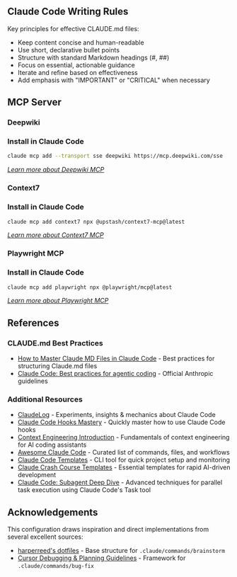 ## Claude Code Writing Rules

Key principles for effective CLAUDE.md files:

- Keep content concise and human-readable
- Use short, declarative bullet points
- Structure with standard Markdown headings (#, ##)
- Focus on essential, actionable guidance
- Iterate and refine based on effectiveness
- Add emphasis with "IMPORTANT" or "CRITICAL" when necessary

## MCP Server

### Deepwiki

### Install in Claude Code

```bash
claude mcp add --transport sse deepwiki https://mcp.deepwiki.com/sse
```

_[Learn more about Deepwiki MCP](https://cognition.ai/blog/deepwiki-mcp-server)_

### Context7

### Install in Claude Code

```bash
claude mcp add context7 npx @upstash/context7-mcp@latest
```

_[Learn more about Context7 MCP](https://github.com/upstash/context7)_

### Playwright MCP

### Install in Claude Code

```bash
claude mcp add playwright npx @playwright/mcp@latest
```

_[Learn more about Playwright MCP](https://github.com/microsoft/playwright-mcp)_

## References

### CLAUDE.md Best Practices
- [How to Master Claude MD Files in Claude Code](https://empathyfirstmedia.com/claude-md-file-claude-code/) - Best practices for structuring Claude.md files
- [Claude Code: Best practices for agentic coding](https://www.anthropic.com/engineering/claude-code-best-practices) - Official Anthropic guidelines

### Additional Resources
- [ClaudeLog](https://claudelog.com/) - Experiments, insights & mechanics about Claude Code
- [Claude Code Hooks Mastery](https://github.com/disler/claude-code-hooks-mastery) - Quickly master how to use Claude Code hooks
- [Context Engineering Introduction](https://github.com/coleam00/context-engineering-intro) - Fundamentals of context engineering for AI coding assistants
- [Awesome Claude Code](https://github.com/hesreallyhim/awesome-claude-code) - Curated list of commands, files, and workflows
- [Claude Code Templates](https://github.com/davila7/claude-code-templates) - CLI tool for quick project setup and monitoring
- [Claude Crash Course Templates](https://github.com/bhancockio/claude-crash-course-templates) - Essential templates for rapid AI-driven development
- [Claude Code: Subagent Deep Dive](https://cuong.io/blog/2025/06/24-claude-code-subagent-deep-dive) - Advanced techniques for parallel task execution using Claude Code's Task tool

## Acknowledgements

This configuration draws inspiration and direct implementations from several excellent sources:

- [harperreed's dotfiles](https://github.com/harperreed/dotfiles/blob/master/.claude/commands/brainstorm.md) - Base structure for `.claude/commands/brainstorm`
- [Cursor Debugging & Planning Guidelines](https://gist.github.com/FirasLatrech/415d243f1ea48f63dfc691c8ceedefc4) - Framework for `.claude/commands/bug-fix`
